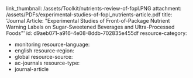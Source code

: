 link_thumbnail: /assets/Toolkit/nutrients-review-of-fopl.PNG
attachment: /assets/PDFs/experimental-studies-of-fopl_nutrients-article.pdf
title: 'Journal Article: "Experimental Studies of Front-of-Package Nutrient Warning Labels on Sugar-Sweetened Beverages and Ultra-Processed Foods"'
id: d9aeb071-a916-4e08-8ddb-702835e455df
resource-category:
  - monitoring
resource-language:
  - english
resource-region:
  - global
resource-source:
  - ac-journals
resource-type:
  - journal-article
